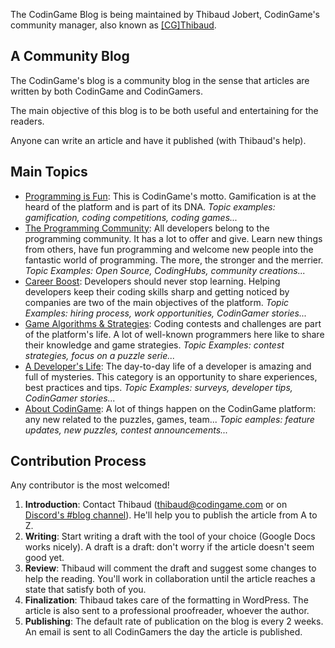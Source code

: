 The CodinGame Blog is being maintained by Thibaud Jobert, CodinGame's community manager, also known as [[CG]Thibaud](https://www.codingame.com/profile/54ef16b306fb1ce337d82f7f39c441fc8366041).

## A Community Blog

The CodinGame's blog is a community blog in the sense that articles are written by both CodinGame and CodinGamers.

The main objective of this blog is to be both useful and entertaining for the readers.

Anyone can write an article and have it published (with Thibaud's help).

## Main Topics

- [Programming is Fun](https://www.codingame.com/blog/category/all-articles/programming-is-fun/): This is CodinGame's motto. Gamification is at the heard of the platform and is part of its DNA.
_Topic examples: gamification, coding competitions, coding games..._
- [The Programming Community](https://www.codingame.com/blog/category/all-articles/programming-community/): All developers belong to the programming community. It has a lot to offer and give. Learn new things from others, have fun programming and welcome new people into the fantastic world of programming. The more, the stronger and the merrier. 
_Topic Examples: Open Source, CodingHubs, community creations..._
- [Career Boost](https://www.codingame.com/blog/category/all-articles/career-boost/): Developers should never stop learning. Helping developers keep their coding skills sharp and getting noticed by companies are two of the main objectives of the platform.
_Topic Examples: hiring process, work opportunities, CodinGamer stories..._
- [Game Algorithms & Strategies](https://www.codingame.com/blog/category/all-articles/game-algorithm-strategy/): Coding contests and challenges are part of the platform's life. A lot of well-known programmers here like to share their knowledge and game strategies.
_Topic Examples: contest strategies, focus on a puzzle serie..._
- [A Developer's Life](https://www.codingame.com/blog/category/all-articles/developer-life/): The day-to-day life of a developer is amazing and full of mysteries. This category is an opportunity to share experiences, best practices and tips.
_Topic Examples: surveys, developer tips, CodinGamer stories..._
- [About CodinGame](https://www.codingame.com/blog/category/all-articles/inside-codingame/): A lot of things happen on the CodinGame platform: any new related to the puzzles, games, team...
_Topic eamples: feature updates, new puzzles, contest announcements..._

## Contribution Process

Any contributor is the most welcomed! 

1. **Introduction**: Contact Thibaud (thibaud@codingame.com or on [Discord's #blog channel](https://discord.gg/XgYyanX)). He'll help you to publish the article from A to Z.
2. **Writing**: Start writing a draft with the tool of your choice (Google Docs works nicely). A draft is a draft: don't worry if the article doesn't seem good yet.
3. **Review**: Thibaud will comment the draft and suggest some changes to help the reading. You'll work in collaboration until the article reaches a state that satisfy both of you.
4. **Finalization**: Thibaud takes care of the formatting in WordPress. The article is also sent to a professional proofreader, whoever the author.
5. **Publishing**: The default rate of publication on the blog is every 2 weeks. An email is sent to all CodinGamers the day the article is published.

